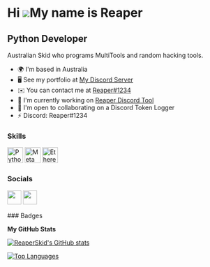 Hi ![](https://user-images.githubusercontent.com/18350557/176309783-0785949b-9127-417c-8b55-ab5a4333674e.gif)My name is Reaper
==============================================================================================================================

Python Developer
----------------

Australian Skid who programs MultiTools and random hacking tools.

* 🌍  I'm based in Australia
* 🖥️  See my portfolio at [My Discord Server](http://discord.gg/WdaZy28xkB)
* ✉️  You can contact me at [Reaper#1234](mailto:Reaper#1234)
* 🚀  I'm currently working on [Reaper Discord Tool](http://discord.gg/WdaZy28xkB)
* 🤝  I'm open to collaborating on a Discord Token Logger
* ⚡  Discord: Reaper#1234

### Skills

<p align="left">
<a href="https://www.python.org/" target="_blank" rel="noreferrer"><img src="https://raw.githubusercontent.com/danielcranney/readme-generator/main/public/icons/skills/python-colored.svg" width="36" height="36" alt="Python" /></a>
<a href="https://metamask.io/" target="_blank" rel="noreferrer"><img src="https://raw.githubusercontent.com/danielcranney/readme-generator/main/public/icons/skills/metamask-colored.svg" width="36" height="36" alt="MetaMask" /></a>
<a href="https://ethereum.org/en/" target="_blank" rel="noreferrer"><img src="https://raw.githubusercontent.com/danielcranney/readme-generator/main/public/icons/skills/ethereum-colored.svg" width="36" height="36" alt="Ethereum" /></a>
</p>

### Socials

<p align="left"> <a href="https://discord.com/users/Reaper#1234" target="_blank" rel="noreferrer"><img src="https://raw.githubusercontent.com/danielcranney/readme-generator/main/public/icons/socials/discord.svg" width="32" height="32" /></a> <a href="https://www.github.com/ReaperSkid" target="_blank" rel="noreferrer"><img src="https://raw.githubusercontent.com/danielcranney/readme-generator/main/public/icons/socials/github.svg" width="32" height="32" /></a></p>
### Badges

<b>My GitHub Stats</b>

<a href="http://www.github.com/ReaperSkid"><img src="https://github-readme-stats.vercel.app/api?username=ReaperSkid&show_icons=true&hide=prs,issues,contribs&title_color=0891b2&text_color=ffffff&icon_color=0891b2&bg_color=1c1917&hide_border=true&show_icons=true" alt="ReaperSkid's GitHub stats" /></a>

<a href="https://github.com/ReaperSkid" align="left"><img src="https://github-readme-stats.vercel.app/api/top-langs/?username=ReaperSkid&langs_count=10&title_color=0891b2&text_color=ffffff&icon_color=0891b2&bg_color=1c1917&hide_border=true&locale=en&custom_title=Top%20%Languages" alt="Top Languages" /></a>
